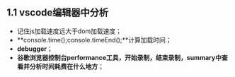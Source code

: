 ## 1.1 vscode编辑器中分析

- 记住js加载速度远大于dom加载速度；
- **console.time();console.timeEnd();**计算加载时间；
- **debugger**；
- **谷歌浏览器控制台performance工具，开始录制，结束录制，summary中查看并分析时间耗费在什么地方**；
